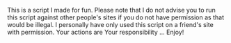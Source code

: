 This is a script I made for fun. Please note that I do not advise you to run this script against other people's sites if you do not have permission as that would be illegal. I personally have only used this script on a friend's site with permission. Your actions are Your responsibility ... Enjoy!
